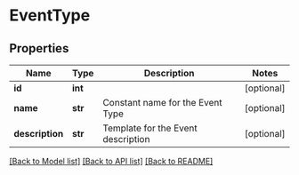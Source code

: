 # EventType

## Properties
Name | Type | Description | Notes
------------ | ------------- | ------------- | -------------
**id** | **int** |  | [optional] 
**name** | **str** | Constant name for the Event Type | [optional] 
**description** | **str** | Template for the Event description | [optional] 

[[Back to Model list]](../README.md#documentation-for-models) [[Back to API list]](../README.md#documentation-for-api-endpoints) [[Back to README]](../README.md)


